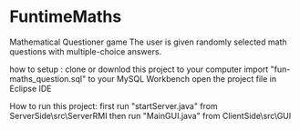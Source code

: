 # FuntimeMaths
Mathematical Questioner game
The user is given randomly selected math questions with multiple-choice answers.

how to setup :
 clone or downlod this project to your computer
 import "fun-maths_question.sql" to your MySQL Workbench
 open the project file in Eclipse IDE
 
How to run this project:
  first run "startServer.java" from ServerSide\src\ServerRMI
  then run "MainGUI.java" from ClientSide\src\GUI
 
